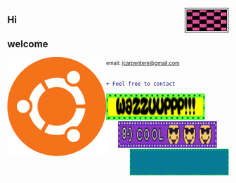<img
    align="right"
    src="assets/textile.gif"
    alt="pretend this is a stamp"
    width="100"
/>
## Hi
## welcome

<img
    align="left"
    src="assets/ubuntu.gif"
    alt='"what is an ubuntu" idk'
    width="225"
/>
<sub>email: jcarpentere@gmail.com <br></sub>

```diff

+ Feel free to contact

```

<div align="left">
  <img
    src="assets/wazzup.webp"
    alt='"what is an ubuntu" idk'
    width="225"
    height="60"
/>
</div>

<div align="center">
  <img 
    src="assets/cool.webp" 
    alt="pretend this is a stamp" 
    width="225" 
    height="60"
  />
</div>

<div align="right">
  <img 
    src="assets/worm.webp" 
    alt="pretend this is a stamp" 
    width="225" 
    height="60"
  />
</div>
